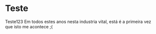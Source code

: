 # Teste
Teste123
Em todos estes anos nesta industria vital, está é a primeira vez que isto me acontece ;(
